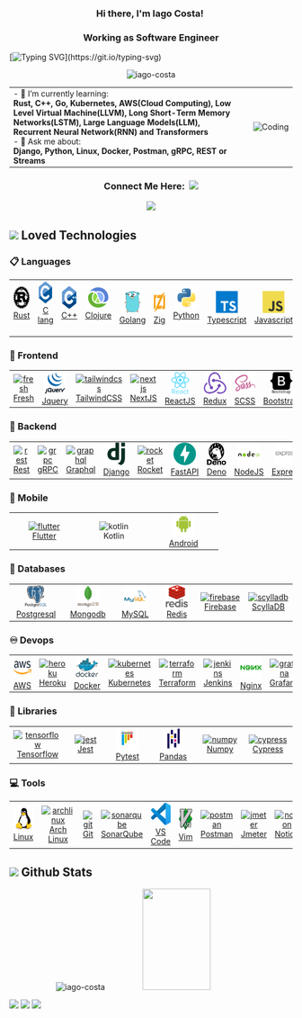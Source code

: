 <!-- ////////////////////////////////////////  Intro Section \\\\\\\\\\\\\\\\\\\\\\\\\\\\\\\\\\\\\\ !-->

<h3 align="center">Hi there, I'm Iago Costa! <img src="https://github.com/abdoachhoubi/abdoachhoubi/blob/main/gifs/Hi.gif" width="30" alt="" /></h3>
<h3 align="center">Working as Software Engineer</h3>

[![Typing SVG](https://readme-typing-svg.demolab.com?font=Fira+Code&weight=600&size=28&duration=3000&pause=1000&color=FFF&background=DC000000&center=true&vCenter=true&width=1500&lines=I+LOVE+work+with+out+the+box+technologies!)](https://git.io/typing-svg)

<p align="center">
    <img width="15%" src="https://komarev.com/ghpvc/?username=iago-costa&label=Profile%20views&color=0e75b6&style=flat" alt="iago-costa" />
</p>

<table align="center">
    <tr>
        <td width="80%">
            - 🌱 I’m currently learning:<br>
                <b>Rust, C++, Go, Kubernetes, AWS(Cloud Computing), Low Level Virtual Machine(LLVM), Long Short-Term Memory Networks(LSTM), Large Language Models(LLM), Recurrent Neural Network(RNN) and Transformers</b>
            <br>
            - 💬 Ask me about:<br>
                <b>Django, Python, Linux, Docker, Postman, gRPC, REST or Streams</b>
        </td>
        <td width="80%">
            <img align="right" alt="Coding" src="https://media.tenor.com/pT_eK7L76OEAAAAC/coding-computer-coding.gif" />
        </td>
    </tr>
</table>

<h3 align="center"><b>Connect Me Here: &nbsp;</b><img src="images/Handshake.gif" height="25px"></h3>
<p align="center">
    <a href="https://www.linkedin.com/in/iago-costa-572132187" target="_blank">
        <img src="https://img.shields.io/badge/-LinkedIn-%230077B5?style=for-the-badge&logo=linkedin&logoColor=white"
            target="_blank">
    </a>
</p>

<!-- ////////////////////////////////////////  Technologies Section \\\\\\\\\\\\\\\\\\\\\\\\\\\\\\\\\\\\\\ !-->
<h2 align="left">
    <b> </b>
    <img src="https://media2.giphy.com/media/QssGEmpkyEOhBCb7e1/giphy.gif?cid=ecf05e47a0n3gi1bfqntqmob8g9aid1oyj2wr3ds3mg700bl&rid=giphy.gif"
        width="25">
    <b>Loved Technologies</b>
</h2>

<h3>📋 Languages</h3>
<table>
    <tr>
        <!-- Rust -->
        <td align="center" width="110">
            <a href="https://www.rust-lang.org/" target="_blank" rel="noreferrer">
                <img src="https://raw.githubusercontent.com/devicons/devicon/master/icons/rust/rust-plain.svg"
                    alt="rust" width="40" height="40" />
                <br>
                Rust
                <!-- Love icon -->
                <img src="https://raw.githubusercontent.com/abdoachhoubi/abdoachhoubi/main/gifs/love.gif" width="20"
                    alt="" />
            </a>
        </td>
        <td align="center" width="110">
            <a href="https://www.cprogramming.com/" target="_blank" rel="noreferrer">
                <img src="https://raw.githubusercontent.com/devicons/devicon/master/icons/c/c-original.svg" alt="c"
                    width="40" height="40" />
                <br>
                C lang
                <img src="https://raw.githubusercontent.com/abdoachhoubi/abdoachhoubi/main/gifs/love.gif" width="20"
                    alt="" />
            </a>
        </td>
        <!-- C++ -->
        <td align="center" width="110">
            <a href="https://isocpp.org/" target="_blank" rel="noreferrer">
                <img src="https://raw.githubusercontent.com/devicons/devicon/master/icons/cplusplus/cplusplus-original.svg"
                    alt="C++" width="40" height="40" />
                <br>
                C++
                <img src="https://raw.githubusercontent.com/abdoachhoubi/abdoachhoubi/main/gifs/love.gif" width="20"
                    alt="" />
            </a>
        </td>
        <!-- Clojure -->
        <td align="center" width="110">
            <a href="https://clojure.org/" target="_blank" rel="noreferrer">
                <img src="https://raw.githubusercontent.com/devicons/devicon/master/icons/clojure/clojure-original.svg"
                    alt="clojure" width="40" height="40" />
                <br>
                Clojure
                <img src="https://raw.githubusercontent.com/abdoachhoubi/abdoachhoubi/main/gifs/love.gif" width="20"
                    alt="" />
            </a>
        </td>
        <!-- Golang -->
        <td align="center" width="110">
            <a href="https://golang.org/" target="_blank" rel="noreferrer">
                <img src="https://raw.githubusercontent.com/devicons/devicon/master/icons/go/go-original.svg"
                    alt="golang" width="40" height="40" />
                <br>
                Golang
            </a>
        </td>
        <!-- Zig -->
        <td align="center" width="110">
            <a href="https://ziglang.org/" target="_blank" rel="noreferrer">
                <img src="https://raw.githubusercontent.com/devicons/devicon/master/icons/zig/zig-original.svg"
                    alt="zig" width="40" height="40" />
                <br>
                Zig
            </a>
        </td>
        <td align="center" width="110">
            <a href="https://www.python.org" target="_blank" rel="noreferrer">
                <img src="https://raw.githubusercontent.com/devicons/devicon/master/icons/python/python-original.svg"
                    alt="python" width="40" height="40" />
                <br>
                Python
                <img src="https://raw.githubusercontent.com/abdoachhoubi/abdoachhoubi/main/gifs/love.gif" width="20"
                    alt="" />
            </a>
        </td>
        <td align="center" width="110">
            <a href="https://www.typescriptlang.org/" target="_blank" rel="noreferrer">
                <img src="https://raw.githubusercontent.com/devicons/devicon/master/icons/typescript/typescript-original.svg"
                    alt="typescript" width="40" height="40" />
                <br>
                Typescript
            </a>
        </td>
        <td align="center" width="110">
            <a href="https://developer.mozilla.org/en-US/docs/Web/JavaScript" target="_blank" rel="noreferrer">
                <img src="https://raw.githubusercontent.com/devicons/devicon/master/icons/javascript/javascript-original.svg"
                    alt="javascript" width="40" height="40" />
                <br>
                Javascript
            </a>
        </td>
        <td align="center" width="110">
            <a href="https://www.w3.org/html/" target="_blank" rel="noreferrer">
                <img src="https://raw.githubusercontent.com/devicons/devicon/master/icons/html5/html5-original-wordmark.svg"
                    alt="html5" width="40" height="40" />
                <br>
                HTML
            </a>
        </td>
        <td align="center" width="110">
            <a href="https://www.w3schools.com/css/" target="_blank" rel="noreferrer">
                <img src="https://raw.githubusercontent.com/devicons/devicon/master/icons/css3/css3-original-wordmark.svg"
                    alt="css3" width="40" height="40" />
                <br>
                CSS
            </a>
        </td>
        <!-- dart -->
        <td align="center" width="110">
            <a href="https://dart.dev/" target="_blank" rel="noreferrer">
                <img src="https://raw.githubusercontent.com/devicons/devicon/master/icons/dart/dart-original.svg"
                    alt="dart" width="40" height="40" />
                <br>
                Dart
            </a>
        </td>
        <td align="center" width="110">
            <a href="https://www.java.com" target="_blank" rel="noreferrer">
                <img src="https://raw.githubusercontent.com/devicons/devicon/master/icons/java/java-original.svg"
                    alt="java" width="40" height="40" />
                <br>
                Java
            </a>
        </td>
        <!-- <td align="center" width="110">
<a href="https://kotlinlang.org" target="_blank" rel="noreferrer">
<img src="https://www.vectorlogo.zone/logos/kotlinlang/kotlinlang-icon.svg" alt="kotlin" width="40"
height="40" />
<br>
Kotlin
</a>
</td> -->
        <!-- <td align="center" width="110">
<a href="https://www.w3schools.com/cs/" target="_blank" rel="noreferrer">
<img src="https://raw.githubusercontent.com/devicons/devicon/master/icons/csharp/csharp-original.svg"
alt="csharp" width="40" height="40" />
<br>
C#
</a>
</td> -->
    </tr>
</table>


<h3>🚀 Frontend</h3>
<table>
    <tr>
        <!-- freshjs -->
        <td align="center" width="110">
            <a href="https://fresh.deno.dev/" target="_blank" rel="noreferrer">
                <img src="https://deno.com/blog/fresh-is-stable/lemon-squash.svg" alt="fresh" width="40" height="40" />
                <br>
                Fresh
            </a>
        </td>
        <!-- Jquery -->
        <td align="center" width="110">
            <a href="https://jquery.com/" target="_blank" rel="noreferrer">
                <img src="https://raw.githubusercontent.com/devicons/devicon/master/icons/jquery/jquery-original-wordmark.svg"
                    alt="jquery" width="40" height="40" />
                <br>
                Jquery
            </a>
        </td>
        <!-- TailwindCSS -->
        <td align="center" width="110">
            <a href="https://tailwindcss.com/" target="_blank" rel="noreferrer">
                <img src="https://www.vectorlogo.zone/logos/tailwindcss/tailwindcss-icon.svg" alt="tailwindcss"
                    width="40" height="40" />
                <br>
                TailwindCSS
            </a>
        </td>
        <!-- Nextjs -->
        <td align="center" width="110">
            <a href="https://nextjs.org/" target="_blank" rel="noreferrer">
                <img src="https://www.vectorlogo.zone/logos/nestjs/nestjs-ar21.png" alt="nextjs" width="40"
                    height="40" />
                <br>
                NextJS
            </a>
        </td>
        <td align="center" width="110">
            <a href="https://reactjs.org/" target="_blank" rel="noreferrer">
                <img src="https://raw.githubusercontent.com/devicons/devicon/master/icons/react/react-original-wordmark.svg"
                    alt="react" width="40" height="40" />
                <br>
                ReactJS
            </a>
        </td>
        <td align="center" width="110">
            <a href="https://redux.js.org" target="_blank" rel="noreferrer">
                <img src="https://raw.githubusercontent.com/devicons/devicon/master/icons/redux/redux-original.svg"
                    alt="redux" width="40" height="40" />
                <br>
                Redux
            </a>
        </td>
        <!-- <td align="center" width="110">
    <a href="https://angular.io" target="_blank" rel="noreferrer">
        <img src="https://angular.io/assets/images/logos/angular/angular.svg" alt="angular" width="40"
            height="40" />
        <br>
        AngularJS
    </a>
</td> -->
        <td align="center" width="110">
            <a href="https://sass-lang.com" target="_blank" rel="noreferrer">
                <img src="https://raw.githubusercontent.com/devicons/devicon/master/icons/sass/sass-original.svg"
                    alt="sass" width="40" height="40" />
                <br>
                SCSS
            </a>
        </td>
        <td align="center" width="110">
            <a href="https://getbootstrap.com" target="_blank" rel="noreferrer">
                <img src="https://raw.githubusercontent.com/devicons/devicon/master/icons/bootstrap/bootstrap-plain-wordmark.svg"
                    alt="bootstrap" width="40" height="40" />
                <br>
                Bootstrap
            </a>
        </td>
    </tr>
</table>


<h3>🤖 Backend</h3>
<table>
    <tr>
        <!-- <td align="center" width="110">
    <a href="https://dotnet.microsoft.com/" target="_blank" rel="noreferrer">
        <img src="https://raw.githubusercontent.com/devicons/devicon/master/icons/dot-net/dot-net-original-wordmark.svg"
            alt="dotnet" width="40" height="40" />
        <br>
        DotNet
    </a>
</td> -->
        <!-- REST -->
        <td align="center" width="110">
            <a href="https://www.restapitutorial.com/" target="_blank" rel="noreferrer">
                <img src="https://www.vectorlogo.zone/logos/json/json-icon.svg" alt="rest" width="40" height="40" />
                <br>
                Rest
            </a>
        </td>
        <!-- gRPC -->
        <td align="center" width="110">
            <a href="https://grpc.io/" target="_blank" rel="noreferrer">
                <img src="https://www.vectorlogo.zone/logos/grpcio/grpcio-icon.svg" alt="grpc" width="40" height="40" />
                <br>
                gRPC
            </a>
        </td>
        <td align="center" width="110">
            <a href="https://graphql.org" target="_blank" rel="noreferrer">
                <img src="https://www.vectorlogo.zone/logos/graphql/graphql-icon.svg" alt="graphql" width="40"
                    height="40" />
                <br>
                Graphql
            </a>
        </td>
        <!-- Django -->
        <td align="center" width="110">
            <a href="https://www.djangoproject.com/" target="_blank" rel="noreferrer">
                <img src="https://raw.githubusercontent.com/devicons/devicon/master/icons/django/django-plain.svg"
                    alt="Django" width="40" height="40">
                <br>
                Django
            </a>
        </td>
        <!-- Rocket -->
        <td align="center" width="110">
            <a href="https://rocket.rs/" target="_blank" rel="noreferrer">
                <img src="https://www.vectorlogo.zone/logos/rust-lang/rust-lang-icon.svg" alt="rocket" width="40"
                    height="40" />
                <br>
                Rocket
            </a>
        </td>
        <!-- fastapi -->
        <td align="center" width="110">
            <a href="https://fastapi.tiangolo.com/" target="_blank" rel="noreferrer">
                <img src="https://raw.githubusercontent.com/devicons/devicon/master/icons/fastapi/fastapi-original.svg"
                    alt="fastapi" width="40" height="40" />
                <br>
                FastAPI
            </a>
        </td>
        <!-- Deno -->
        <td align="center" width="110">
            <a href="https://deno.land/" target="_blank" rel="noreferrer">
                <img src="https://raw.githubusercontent.com/devicons/devicon/master/icons/denojs/denojs-original-wordmark.svg"
                    alt="deno" width="40" height="40" />
                <br>
                Deno
            </a>
        </td>
        <td align="center" width="110">
            <a href="https://nodejs.org" target="_blank" rel="noreferrer">
                <img src="https://raw.githubusercontent.com/devicons/devicon/master/icons/nodejs/nodejs-original-wordmark.svg"
                    alt="nodejs" width="40" height="40" />
                <br>
                NodeJS
            </a>
        </td>
        <td align="center" width="110">
            <a href="https://expressjs.com" target="_blank" rel="noreferrer">
                <img src="https://raw.githubusercontent.com/devicons/devicon/master/icons/express/express-original-wordmark.svg"
                    alt="express" width="40" height="40" />
                <br>
                Express
            </a>
        </td>
        <td align="center" width="110">
            <a href="https://nestjs.com/" target="_blank" rel="noreferrer">
                <img src="https://raw.githubusercontent.com/devicons/devicon/master/icons/nestjs/nestjs-plain.svg"
                    alt="nestjs" width="40" height="40" />
                <br>
                NestJS
            </a>
        </td>
        <td align="center" width="110">
            <a href="https://www.rabbitmq.com" target="_blank" rel="noreferrer">
                <img src="https://www.vectorlogo.zone/logos/rabbitmq/rabbitmq-icon.svg" alt="rabbitMQ" width="40"
                    height="40" />
                <br>
                Rabbitmq
            </a>
        </td>
        <!-- apache kafka -->
        <td align="center" width="110">
            <a href="https://kafka.apache.org/" target="_blank" rel="noreferrer">
                <img src="https://www.vectorlogo.zone/logos/apache_kafka/apache_kafka-icon.svg" alt="kafka" width="40"
                    height="40" />
                <br>
                Kafka
            </a>
        </td>
        <td align="center" width="110">
            <a href="https://spring.io/" target="_blank" rel="noreferrer">
                <img src="https://www.vectorlogo.zone/logos/springio/springio-icon.svg" alt="spring" width="40"
                    height="40" />
                <br>
                Spring
            </a>
        </td>
    </tr>
</table>


<h3>📱 Mobile</h3>
<table>
    <tr>
        <!-- Flutter -->
        <td align="center" width="110">
            <a href="https://flutter.dev" target="_blank" rel="noreferrer">
                <img src="https://www.vectorlogo.zone/logos/flutterio/flutterio-icon.svg" alt="flutter" width="40"
                    height="40" />
                <br>
                Flutter
            </a>
        </td>
        <!-- Kotlin -->
        <td align="center" width="110"
            <a href="https://kotlinlang.org" target="_blank" rel="noreferrer">
                <img src="https://www.vectorlogo.zone/logos/kotlinlang/kotlinlang-icon.svg" alt="kotlin" width="40"
                    height="40" />
                <br>
                Kotlin
            </a>
        </td>
        <td align="center" width="110">
            <a href="https://developer.android.com" target="_blank" rel="noreferrer">
                <img src="https://raw.githubusercontent.com/devicons/devicon/master/icons/android/android-original-wordmark.svg"
                    alt="android" width="40" height="40" />
                <br>
                Android
            </a>
        </td>
    </tr>
</table>


<h3>💾 Databases</h3>
<table>
    <tr>
        <td align="center" width="110">
            <a href="https://www.postgresql.org" target="_blank" rel="noreferrer">
                <img src="https://raw.githubusercontent.com/devicons/devicon/master/icons/postgresql/postgresql-original-wordmark.svg"
                    alt="postgresql" width="40" height="40" />
                <br>
                Postgresql
            </a>
        </td>
        <td align="center" width="110">
            <a href="https://www.mongodb.com/" target="_blank" rel="noreferrer">
                <img src="https://raw.githubusercontent.com/devicons/devicon/master/icons/mongodb/mongodb-original-wordmark.svg"
                    alt="mongodb" width="40" height="40" />
                <br>
                Mongodb
            </a>
        </td>
        <td align="center" width="110">
            <a href="https://www.mysql.com/" target="_blank" rel="noreferrer">
                <img src="https://raw.githubusercontent.com/devicons/devicon/master/icons/mysql/mysql-original-wordmark.svg"
                    alt="mysql" width="40" height="40" />
                <br>
                MySQL
            </a>
        </td>
        <!-- <td align="center" width="110">
    <a href="https://www.elastic.co" target="_blank" rel="noreferrer">
        <img src="https://www.vectorlogo.zone/logos/elastic/elastic-icon.svg" alt="elasticsearch" width="40"
            height="40" />
        <br>
        ElasticSearch
    </a>
</td> -->
        <td align="center" width="110">
            <a href="https://redis.io" target="_blank" rel="noreferrer">
                <img src="https://raw.githubusercontent.com/devicons/devicon/master/icons/redis/redis-original-wordmark.svg"
                    alt="redis" width="40" height="40" />
                <br>
                Redis
            </a>
        </td>
        <td align="center" width="110">
            <a href="https://firebase.google.com/" target="_blank" rel="noreferrer">
                <img src="https://www.vectorlogo.zone/logos/firebase/firebase-icon.svg" alt="firebase" width="40"
                    height="40" />
                <br>
                Firebase
            </a>
        </td>
        <!-- Scylla DB -->
        <td align="center" width="110">
            <a href="https://www.scylladb.com/" target="_blank" rel="noreferrer">
                <img src="https://www.vectorlogo.zone/logos/scylladb/scylladb-icon.svg" alt="scylladb" width="40"
                    height="40" />
                <br>
                ScyllaDB
            </a>
        </td>
    </tr>
</table>

<h3>♾️ Devops</h3>
<table>
    <tr>
        <!-- <td align="center" width="110">
<a href="https://azure.microsoft.com/en-in/" target="_blank" rel="noreferrer">
<img src="https://www.vectorlogo.zone/logos/microsoft_azure/microsoft_azure-icon.svg" alt="azure"
width="40" height="40" />
<br>
Azure
</a>
</td> -->
        <!-- AWS -->
        <td align="center" width="110">
            <a href="https://aws.amazon.com" target="_blank" rel="noreferrer">
                <img src="https://raw.githubusercontent.com/devicons/devicon/master/icons/amazonwebservices/amazonwebservices-original-wordmark.svg"
                    alt="aws" width="40" height="40" />
                <br>
                AWS
            </a>
        </td>
        <td align="center" width="110">
            <a href="https://heroku.com" target="_blank" rel="noreferrer">
                <img src="https://www.vectorlogo.zone/logos/heroku/heroku-icon.svg" alt="heroku" width="40"
                    height="40" />
                <br>
                Heroku
            </a>
        </td>
        <!-- Google Cloud Platform -->
        <!-- <td align="center" width="110">
<a href="https://cloud.google.com/" target="_blank" rel="noreferrer">
<img src="https://www.vectorlogo.zone/logos/google_cloud/google_cloud-icon.svg" alt="gcp" width="40"
height="40" />
<br>
GCP
</a>
</td> -->
        <td align="center" width="110">
            <a href="https://www.docker.com/" target="_blank" rel="noreferrer">
                <img src="https://raw.githubusercontent.com/devicons/devicon/master/icons/docker/docker-original-wordmark.svg"
                    alt="docker" width="40" height="40" />
                <br>
                Docker
            </a>
        </td>
        <td align="center" width="110">
            <a href="https://kubernetes.io" target="_blank" rel="noreferrer">
                <img src="https://www.vectorlogo.zone/logos/kubernetes/kubernetes-icon.svg" alt="kubernetes" width="40"
                    height="40" />
                <br>
                Kubernetes
            </a>
        </td>
        <!-- Terraform -->
        <td align="center" width="110">
            <a href="https://www.terraform.io/" target="_blank" rel="noreferrer">
                <img src="https://www.vectorlogo.zone/logos/terraformio/terraformio-icon.svg" alt="terraform" width="40"
                    height="40" />
                <br>
                Terraform
            </a>
        </td>
        <td align="center" width="110">
            <a href="https://www.jenkins.io" target="_blank" rel="noreferrer">
                <img src="https://www.vectorlogo.zone/logos/jenkins/jenkins-icon.svg" alt="jenkins" width="40"
                    height="40" />
                <br>
                Jenkins
            </a>
        </td>
        <!-- nginx -->
        <td align="center" width="110">
            <a href="https://www.nginx.com" target="_blank" rel="noreferrer">
                <img src="https://raw.githubusercontent.com/devicons/devicon/master/icons/nginx/nginx-original.svg"
                    alt="nginx" width="40" height="40" />
                <br>
                Nginx
            </a>
        </td>
        <td align="center" width="110">
            <a href="https://grafana.com" target="_blank" rel="noreferrer">
                <img src="https://www.vectorlogo.zone/logos/grafana/grafana-icon.svg" alt="grafana" width="40"
                    height="40" />
                <br>
                Grafana
            </a>
        </td>
        <!-- Prometheus -->
        <td align="center" width="110">
            <a href="https://prometheus.io/" target="_blank" rel="noreferrer">
                <img src="https://www.vectorlogo.zone/logos/prometheusio/prometheusio-icon.svg" alt="prometheus"
                    width="40" height="40" />
                <br>
                Prometheus
            </a>
        </td>
        <!-- <td align="center" width="110">
<a href="https://www.elastic.co/kibana" target="_blank" rel="noreferrer">
<img src="https://www.vectorlogo.zone/logos/elasticco_kibana/elasticco_kibana-icon.svg" alt="kibana"
width="40" height="40" />
<br>
Kibana
</a>
</td> -->
    </tr>
</table>


<h3>🥅 Libraries</h3>
<table>
    <tr>
        <td align="center" width="110">
            <a href="https://www.tensorflow.org" target="_blank" rel="noreferrer">
                <img src="https://www.vectorlogo.zone/logos/tensorflow/tensorflow-icon.svg" alt="tensorflow" width="40"
                    height="40" />
                <br>
                Tensorflow
            </a>
        </td>
        <td align="center" width="110">
            <a href="https://jestjs.io" target="_blank" rel="noreferrer">
                <img src="https://www.vectorlogo.zone/logos/jestjsio/jestjsio-icon.svg" alt="jest" width="40"
                    height="40" />
                <br>
                Jest
            </a>
        </td>
        <!-- pytest -->
        <td align="center" width="110">
            <a href="https://www.pytest.org" target="_blank" rel="noreferrer">
                <img src="https://raw.githubusercontent.com/devicons/devicon/master/icons/pytest/pytest-original.svg"
                    alt="pytest" width="40" height="40" />
                <br>
                Pytest
            </a>
        </td>
        <!-- LLM -->
        <td align="center" width="110">
            <a href="https://www.learndatasci.com/tutorials/python-pandas-tutorial-complete-introduction-for-beginners/"
                target="_blank" rel="noreferrer">
                <img src="https://raw.githubusercontent.com/devicons/devicon/master/icons/pandas/pandas-original.svg"
                    alt="pandas" width="40" height="40" />
                <br>
                Pandas
            </a>
        </td>
        <!-- LSTM -->
        <td align="center" width="110">
            <a href="https://www.learndatasci.com/tutorials/python-pandas-tutorial-complete-introduction-for-beginners/"
                target="_blank" rel="noreferrer">
                <img src="https://www.vectorlogo.zone/logos/numpy/numpy-icon.svg" alt="numpy" width="40" height="40" />
                <br>
                Numpy
            </a>
        </td>
        <!-- Cypress -->
        <td align="center" width="110">
            <a href="https://www.cypress.io" target="_blank" rel="noreferrer">
                <img src="https://www.cypress.io/images/layouts/navbar-brand.svg" alt="cypress" width="40"
                    height="40" />
                <br>
                Cypress
            </a>
        </td>
    </tr>
</table>

<h3>💻 Tools</h3>
<table>
    <tr>
        <td align="center" width="110">
            <a href="https://www.linux.org/" target="_blank" rel="noreferrer">
                <img src="https://raw.githubusercontent.com/devicons/devicon/master/icons/linux/linux-original.svg"
                    alt="linux" width="40" height="40" />
                <br>
                Linux
            </a>
        </td>
        <!-- Arch Linux -->
        <td align="center" width="110">
            <a href="https://www.archlinux.org/" target="_blank" rel="noreferrer">
                <img src="https://www.vectorlogo.zone/logos/archlinux/archlinux-icon.svg" alt="archlinux" width="40"
                    height="40" />
                <br>
                Arch Linux
            </a>
        </td>
        <td align="center" width="110">
            <a href="https://git-scm.com/" target="_blank" rel="noreferrer">
                <img src="https://www.vectorlogo.zone/logos/git-scm/git-scm-icon.svg" alt="git" width="40"
                    height="40" />
                <br>
                Git
            </a>
        </td>
        <!-- Sonar Qube -->
        <td align="center" width="110">
            <a href="https://www.sonarqube.org/" target="_blank" rel="noreferrer">
                <img src="https://www.svgrepo.com/show/354365/sonarqube.svg" alt="sonarqube" width="40" height="40" />
                <br>
                SonarQube
            </a>
        </td>
        <!--  -->
        <td align="center" width="110">
            <a href="https://code.visualstudio.com/" target="_blank" rel="noreferrer">
                <img src="https://raw.githubusercontent.com/devicons/devicon/master/icons/vscode/vscode-original.svg"
                    alt="vscode" width="40" height="40" />
                <br>
                VS Code
            </a>
        </td>
        <td align="center" width="110">
            <a href="https://www.vim.org/" target="_blank" rel="noreferrer">
                <img src="https://raw.githubusercontent.com/devicons/devicon/master/icons/vim/vim-original.svg"
                    height="40" width="40" alt="Vim">
                <br>
                Vim
            </a>
        </td>
        <td align="center" width="110">
            <a href="https://postman.com" target="_blank" rel="noreferrer">
                <img src="https://www.vectorlogo.zone/logos/getpostman/getpostman-icon.svg" alt="postman" width="40"
                    height="40" />
                <br>
                Postman
            </a>
        </td>
        <!-- Jmeter -->
        <td align="center" width="110">
            <a href="https://jmeter.apache.org/" target="_blank" rel="noreferrer">
                <img src="https://jmeter.apache.org/images/jmeter.png" alt="jmeter" width="40" height="40" />
                <br>
                Jmeter
            </a>
        </td>
        <!-- Notion -->
        <td align="center" width="110">
            <a href="https://www.notion.so/" target="_blank" rel="noreferrer">
                <img src="https://upload.wikimedia.org/wikipedia/commons/thumb/e/e9/Notion-logo.svg/2048px-Notion-logo.svg.png"
                    alt="notion" width="40" height="40" />
                <br>
                Notion
            </a>
        </td>
        <!-- <td align="center" width="110">
<a href="https://www.jetbrains.com" rel="noreferrer">
<img src="https://www.vectorlogo.zone/logos/jetbrains/jetbrains-icon.svg" alt="Jetbrains" width="40"
height="40" />
<br>
Jetbrains
</a>
</td> -->
        <td align="center" width="110">
            <a href="https://www.blender.org/" target="_blank" rel="noreferrer">
                <img src="https://download.blender.org/branding/community/blender_community_badge_white.svg"
                    alt="blender" width="40" height="40" />
                <br>
                Blender
            </a>
        </td>
    </tr>
</table>

<!-- ////////////////////////////////////////  Stats Section \\\\\\\\\\\\\\\\\\\\\\\\\\\\\\\\\\\\\\ !-->
<h2><b> </b><img src="https://media.giphy.com/media/iY8CRBdQXODJSCERIr/giphy.gif" width="25" /><b> Github Stats</b></h2>
<p align="center">
    <img height="180em" width="49%"
        src="https://github-readme-streak-stats.herokuapp.com/?user=iago-costa&theme=dracula" alt="iago-costa" />
    <img height="180em" width="49%"
        src="https://github-readme-stats.vercel.app/api?username=iago-costa&show_icons=true&theme=dracula&include_all_commits=true&count_private=true" />
</p>

<p>
    <img width="32.7%"
        src="http://github-profile-summary-cards.vercel.app/api/cards/repos-per-language?username=iago-costa&theme=dracula">
    <img width="32.7%"
        src="http://github-profile-summary-cards.vercel.app/api/cards/most-commit-language?username=iago-costa&theme=dracula">
    <img width="32.7%"
        src="http://github-profile-summary-cards.vercel.app/api/cards/productive-time?username=iago-costa&theme=dracula">
</p>
